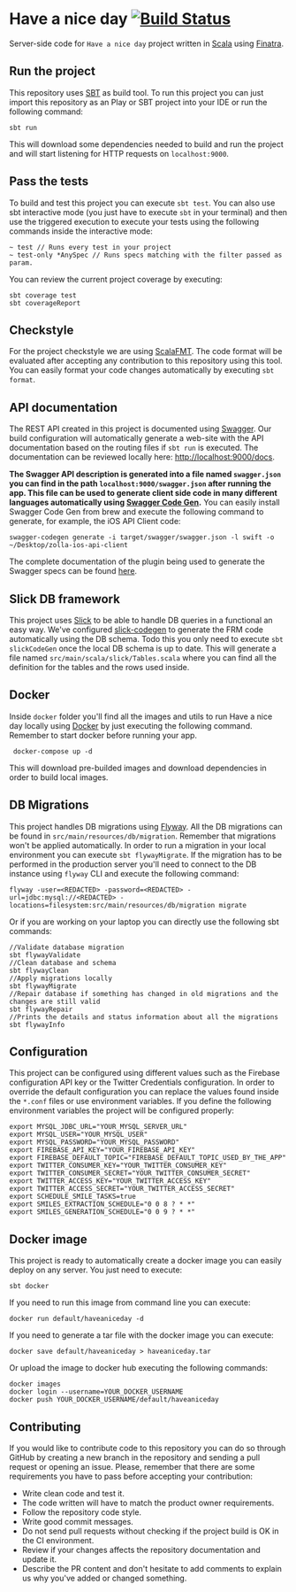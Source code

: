 # Have a nice day [![Build Status](https://travis-ci.org/pedrovgs/HaveANiceDay.svg?branch=master)](https://travis-ci.org/pedrovgs/HaveANiceDay)

Server-side code for ``Have a nice day`` project written in [Scala](https://scala-lang.org) using [Finatra](https://twitter.github.io/finatra/).

## Run the project

This repository uses [SBT](http://www.scala-sbt.org/) as build tool. To run this project you can just import this repository as an Play or SBT project into your IDE or run the following command:

```
sbt run
```

This will download some dependencies needed to build and run the project and will start listening for HTTP requests on ``localhost:9000``.

## Pass the tests

To build and test this project you can execute ``sbt test``. You can also use sbt interactive mode (you just have to execute ``sbt`` in your terminal) and then use the triggered execution to execute your tests using the following commands inside the interactive mode:

```
~ test // Runs every test in your project
~ test-only *AnySpec // Runs specs matching with the filter passed as param.
```

You can review the current project coverage by executing: 

```
sbt coverage test 
sbt coverageReport
```

## Checkstyle

For the project checkstyle we are using [ScalaFMT](http://scalameta.org/scalafmt/). The code format will be evaluated after accepting any contribution to this repository using this tool. You can easily format your code changes automatically by executing ``sbt format``.

## API documentation

The REST API created in this project is documented using [Swagger](https://swagger.io/). Our build configuration will automatically generate a web-site with the API documentation based on the routing files if ``sbt run`` is executed. The documentation can be reviewed locally here: [http://localhost:9000/docs](http://localhost:9000/docs).
   
**The Swagger API description is generated into a file named ``swagger.json`` you can find in the path ``localhost:9000/swagger.json`` after running the app. This file can be used to generate client side code in many different languages automatically using [Swagger Code Gen](https://github.com/swagger-api/swagger-codegen).** You can easily install Swagger Code Gen from brew and execute the following command to generate, for example, the iOS API Client code:
   
```
swagger-codegen generate -i target/swagger/swagger.json -l swift -o ~/Desktop/zolla-ios-api-client
```

The complete documentation of the plugin being used to generate the Swagger specs can be found [here](https://github.com/jakehschwartz/finatra-swagger). 

## Slick DB framework

This project uses [Slick](http://slick.lightbend.com/) to be able to handle DB queries in a functional an easy way. We've configured [slick-codegen](http://slick.lightbend.com/doc/3.2.1/code-generation.html) to generate the FRM code automatically using the DB schema. Todo this you only need to execute ``sbt slickCodeGen`` once the local DB schema is up to date. This will generate a file named ``src/main/scala/slick/Tables.scala`` where you can find all the definition for the tables and the rows used inside.   

## Docker

Inside ``docker`` folder you'll find all the images and utils to run Have a nice day locally using [Docker](https://docker.com) by just executing the following command. Remember to start docker before running your app.

```
 docker-compose up -d
```

This will download pre-builded images and download dependencies in order to build local images.

## DB Migrations

This project handles DB migrations using [Flyway](https://flywaydb.org). All the DB migrations can be found in ``src/main/resources/db/migration``. Remember that migrations won't be applied automatically. In order to run a migration in your local environment you can execute ``sbt flywayMigrate``. If the migration has to be performed in the production server you'll need to connect to the DB instance using ``flyway`` CLI and execute the following command:

```
flyway -user=<REDACTED> -password=<REDACTED> -url=jdbc:mysql://<REDACTED> -locations=filesystem:src/main/resources/db/migration migrate
```

Or if you are working on your laptop you can directly use the following sbt commands:

```
//Validate database migration
sbt flywayValidate
//Clean database and schema
sbt flywayClean
//Apply migrations locally
sbt flywayMigrate
//Repair database if something has changed in old migrations and the changes are still valid
sbt flywayRepair
//Prints the details and status information about all the migrations
sbt flywayInfo
```

## Configuration

This project can be configured using different values such as the Firebase configuration API key or the Twitter Credentials configuration. In order to override the default configuration you can replace the values found inside the ``*.conf`` files or use environment variables. If you define the following environment variables the project will be configured properly:

```
export MYSQL_JDBC_URL="YOUR_MYSQL_SERVER_URL"
export MYSQL_USER="YOUR_MYSQL_USER"
export MYSQL_PASSWORD="YOUR_MYSQL_PASSWORD"
export FIREBASE_API_KEY="YOUR_FIREBASE_API_KEY"
export FIREBASE_DEFAULT_TOPIC="FIREBASE_DEFAULT_TOPIC_USED_BY_THE_APP"
export TWITTER_CONSUMER_KEY="YOUR_TWITTER_CONSUMER_KEY"
export TWITTER_CONSUMER_SECRET="YOUR_TWITTER_CONSUMER_SECRET"
export TWITTER_ACCESS_KEY="YOUR_TWITTER_ACCESS_KEY"
export TWITTER_ACCESS_SECRET="YOUR_TWITTER_ACCESS_SECRET"
export SCHEDULE_SMILE_TASKS=true
export SMILES_EXTRACTION_SCHEDULE="0 0 8 ? * *"
export SMILES_GENERATION_SCHEDULE="0 0 9 ? * *"
``` 

## Docker image

This project is ready to automatically create a docker image you can easily deploy on any server. You just need to execute:

```
sbt docker
```

If you need to run this image from command line you can execute:

```
docker run default/haveaniceday -d
```

If you need to generate a tar file with the docker image you can execute:

```
docker save default/haveaniceday > haveaniceday.tar
```

Or upload the image to docker hub executing the following commands:

```
docker images
docker login --username=YOUR_DOCKER_USERNAME
docker push YOUR_DOCKER_USERNAME/default/haveaniceday
```

## Contributing

If you would like to contribute code to this repository you can do so through GitHub by creating a new branch in the repository and sending a pull request or opening an issue. Please, remember that there are some requirements you have to pass before accepting your contribution:

* Write clean code and test it.
* The code written will have to match the product owner requirements.
* Follow the repository code style.
* Write good commit messages.
* Do not send pull requests without checking if the project build is OK in the CI environment.
* Review if your changes affects the repository documentation and update it.
* Describe the PR content and don't hesitate to add comments to explain us why you've added or changed something.
